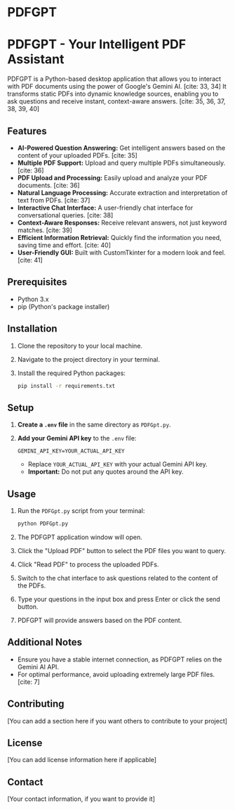 # PDFGPT
# PDFGPT - Your Intelligent PDF Assistant

PDFGPT is a Python-based desktop application that allows you to interact with PDF documents using the power of Google's Gemini AI. [cite: 33, 34] It transforms static PDFs into dynamic knowledge sources, enabling you to ask questions and receive instant, context-aware answers. [cite: 35, 36, 37, 38, 39, 40]

## Features

* **AI-Powered Question Answering:** Get intelligent answers based on the content of your uploaded PDFs. [cite: 35]
* **Multiple PDF Support:** Upload and query multiple PDFs simultaneously. [cite: 36]
* **PDF Upload and Processing:** Easily upload and analyze your PDF documents. [cite: 36]
* **Natural Language Processing:** Accurate extraction and interpretation of text from PDFs. [cite: 37]
* **Interactive Chat Interface:** A user-friendly chat interface for conversational queries. [cite: 38]
* **Context-Aware Responses:** Receive relevant answers, not just keyword matches. [cite: 39]
* **Efficient Information Retrieval:** Quickly find the information you need, saving time and effort. [cite: 40]
* **User-Friendly GUI:** Built with CustomTkinter for a modern look and feel. [cite: 41]

## Prerequisites

* Python 3.x
* pip (Python's package installer)

## Installation

1.  Clone the repository to your local machine.
2.  Navigate to the project directory in your terminal.
3.  Install the required Python packages:

    ```bash
    pip install -r requirements.txt
    ```

## Setup

1.  **Create a `.env` file** in the same directory as `PDFGpt.py`.
2.  **Add your Gemini API key** to the `.env` file:

    ```
    GEMINI_API_KEY=YOUR_ACTUAL_API_KEY
    ```

    * Replace `YOUR_ACTUAL_API_KEY` with your actual Gemini API key.
    * **Important:** Do not put any quotes around the API key.

## Usage

1.  Run the `PDFGpt.py` script from your terminal:

    ```bash
    python PDFGpt.py
    ```

2.  The PDFGPT application window will open.
3.  Click the "Upload PDF" button to select the PDF files you want to query.
4.  Click "Read PDF" to process the uploaded PDFs.
5.  Switch to the chat interface to ask questions related to the content of the PDFs.
6.  Type your questions in the input box and press Enter or click the send button.
7.  PDFGPT will provide answers based on the PDF content.

##  Additional Notes

* Ensure you have a stable internet connection, as PDFGPT relies on the Gemini AI API.
* For optimal performance, avoid uploading extremely large PDF files. [cite: 7]

## Contributing

[You can add a section here if you want others to contribute to your project]

## License

[You can add license information here if applicable]

## Contact

[Your contact information, if you want to provide it]
